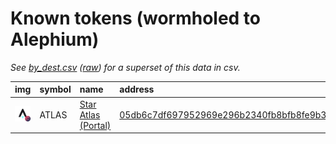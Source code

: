
Known tokens (wormholed to Alephium)
===================================
_See [by_dest.csv](by_dest.csv) ([raw](https://raw.githubusercontent.com/certusone/wormhole-token-list/main/content/by_dest.csv)) for a superset of this data in csv._

  
| img                                                                                                | symbol   | name                                                            | address                                                                                                                                                                  |   decimals | origin   | sourceAddress                                                                                                           |   sourceDecimals | symbol   |
|:---------------------------------------------------------------------------------------------------|:---------|:----------------------------------------------------------------|:-------------------------------------------------------------------------------------------------------------------------------------------------------------------------|-----------:|:---------|:------------------------------------------------------------------------------------------------------------------------|-----------------:|:-----------------|
| ![ATLAS](https://raw.githubusercontent.com/certusone/wormhole-token-list/main/assets/ATLAS_wh.png) | ATLAS    | [Star Atlas (Portal)](http://coingecko.com/en/coins/star-atlas) | [05db6c7df697952969e296b2340fb8bfb8fe9b3c3084fb0824c818ef4000a2f7](https://explorer.alephium.org/token/05db6c7df697952969e296b2340fb8bfb8fe9b3c3084fb0824c818ef4000a2f7) |          8 | solana   | [ATLASXmbPQxBUYbxPsV97usA3fPQYEqzQBUHgiFCUsXx](https://solscan.io/address/ATLASXmbPQxBUYbxPsV97usA3fPQYEqzQBUHgiFCUsXx) |                8 | ATLAS            |
